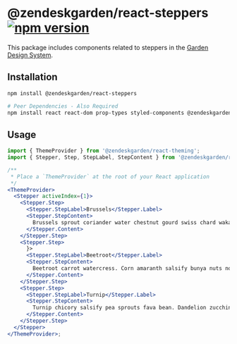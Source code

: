 # @zendeskgarden/react-steppers [![npm version](https://img.shields.io/npm/v/@zendeskgarden/react-steppers.svg?style=flat-square)](https://www.npmjs.com/package/@zendeskgarden/react-steppers)

This package includes components related to steppers in the
[Garden Design System](https://zendeskgarden.github.io/).

## Installation

```sh
npm install @zendeskgarden/react-steppers

# Peer Dependencies - Also Required
npm install react react-dom prop-types styled-components @zendeskgarden/react-theming
```

## Usage

```jsx static
import { ThemeProvider } from '@zendeskgarden/react-theming';
import { Stepper, Step, StepLabel, StepContent } from '@zendeskgarden/react-steppers';

/**
 * Place a `ThemeProvider` at the root of your React application
 */
<ThemeProvider>
  <Stepper activeIndex={1}>
    <Stepper.Step>
      <Stepper.StepLabel>Brussels</Stepper.Label>
      <Stepper.StepContent>
        Brussels sprout coriander water chestnut gourd swiss chard wakame kohlrabi radish artichoke.
      </Stepper.Content>
    </Stepper.Step>
    <Stepper.Step>
      }>
      <Stepper.StepLabel>Beetroot</Stepper.Label>
      <Stepper.StepContent>
        Beetroot carrot watercress. Corn amaranth salsify bunya nuts nori azuki bean turnip greens.
      </Stepper.Content>
    </Stepper.Step>
    <Stepper.Step>
      <Stepper.StepLabel>Turnip</Stepper.Label>
      <Stepper.StepContent>
        Turnip chicory salsify pea sprouts fava bean. Dandelion zucchini burdock yarrow chickpea.
      </Stepper.Content>
    </Stepper.Step>
  </Stepper>
</ThemeProvider>;
```
